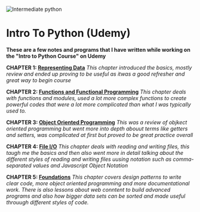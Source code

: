 ![Intermediate python](https://user-images.githubusercontent.com/86697301/126861711-681f33d2-c0ff-4b22-b7a5-020c5770e6bc.png)


# Intro To Python (Udemy)
**These are a few notes and programs that I have written while working on the "Intro to Python Course" on Udemy**

**CHAPTER 1: [Representing Data](https://github.com/Darrenrodricks/IntermediatePythonNanodegree/tree/main/RepresentingData)** 
  *This chapter introduced the basics, mostly review and ended up proving to be useful as itwas a good refresher and great way to begin course*
  
  
**CHAPTER 2: [Functions and Functional Programming](https://github.com/Darrenrodricks/IntermediatePythonNanodegree/tree/main/FunctionsAndFunctionalProgramming)**
*This chapter deals with functions and modules, used a lot more complex functions to create powerful codes that were a lot more complicated than what I was typically used to.*


**CHAPTER 3: [Object Oriented Programming](https://github.com/Darrenrodricks/IntermediatePythonNanodegree/tree/main/ObjectOrientedProgramming)**
*This was a review of objkect oriented programming but went more into depth abouut terms like getters and setters, was complicated at first but proved to be great practice overall*

**CHAPTER 4: [File I/O](https://github.com/Darrenrodricks/IntermediatePythonNanodegree/tree/main/IntermediateFileIO)**
*This chapter deals with reading and writing files, this taugh me the basics and then also went more in detail talking about the different styles of reading and writing files uusing notation such as comma-separated values and Javascript Object Notation*

**CHAPTER 5: [Foundations](https://github.com/Darrenrodricks/IntermediatePythonNanodegree/tree/main/Foundations)**
*This chapter covers design patterns to write clear code, more object oriented programming and more documentational work. There is also lessons about web conntent to build advanced programs and also how bigger data sets can be sorted and made useful throuugh different styles of code.*

